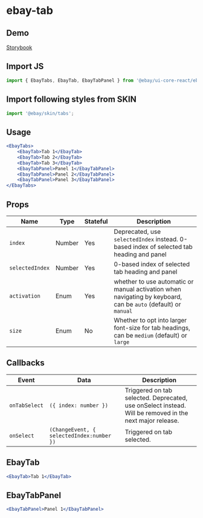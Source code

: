 # ebay-tab

## Demo
[Storybook](https://opensource.ebay.com/ebayui-core-react/main/?path=/story/ebay-tabs--default)

## Import JS
```jsx harmony
import { EbayTabs, EbayTab, EbayTabPanel } from '@ebay/ui-core-react/ebay-tabs'
```
## Import following styles from SKIN
```jsx harmony
import '@ebay/skin/tabs';
```

## Usage
```jsx harmony
<EbayTabs>
    <EbayTab>Tab 1</EbayTab>
    <EbayTab>Tab 2</EbayTab>
    <EbayTab>Tab 3</EbayTab>
    <EbayTabPanel>Panel 1</EbayTabPanel>
    <EbayTabPanel>Panel 2</EbayTabPanel>
    <EbayTabPanel>Panel 3</EbayTabPanel>
</EbayTabs>
```

## Props

Name | Type | Stateful | Description
--- | --- | --- | ---
`index` |Number | Yes | Deprecated, use `selectedIndex` instead. 0-based index of selected tab heading and panel
`selectedIndex` |Number | Yes | 0-based index of selected tab heading and panel
`activation` | Enum | Yes | whether to use automatic or manual activation when navigating by keyboard, can be `auto` (default) or `manual`
`size` | Enum | No | Whether to opt into larger font-size for tab headings, can be `medium` (default) or `large`

## Callbacks

| Event         | Data                                      | Description                                                                                             |
|---------------|-------------------------------------------|---------------------------------------------------------------------------------------------------------|
| `onTabSelect` | `({ index: number })`                     | Triggered on tab selected. Deprecated, use onSelect instead. Will be removed in the next major release. |
| `onSelect`    | `(ChangeEvent, { selectedIndex:number })` | Triggered on tab selected.                                                                              |

## EbayTab

```jsx harmony
<EbayTab>Tab 1</EbayTab>
```

## EbayTabPanel
```jsx harmony
<EbayTabPanel>Panel 1</EbayTabPanel>
```
